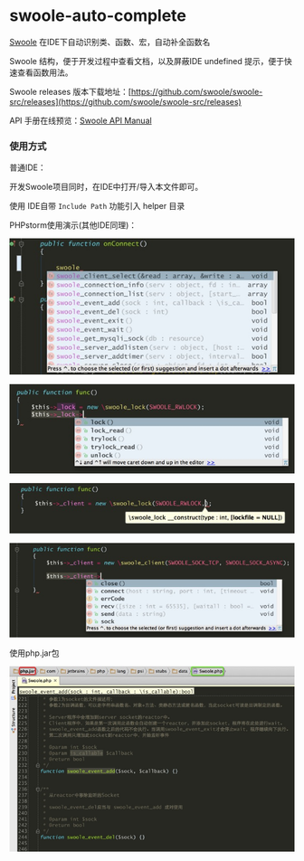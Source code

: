 swoole-auto-complete
====================

[Swoole](https://github.com/matyhtf/swoole) 在IDE下自动识别类、函数、宏，自动补全函数名

Swoole 结构，便于开发过程中查看文档，以及屏蔽IDE undefined 提示，便于快速查看函数用法。

Swoole releases 版本下载地址：[https://github.com/swoole/swoole-src/releases](https://github.com/swoole/swoole-src/releases)

API 手册在线预览：[Swoole API Manual](https://docs.phper.io/swoole/swoole-api-manual/docs/)

### 使用方式
 
普通IDE：

开发Swoole项目同时，在IDE中打开/导入本文件即可。

使用 IDE自带 ``Include Path`` 功能引入 helper 目录

PHPstorm使用演示(其他IDE同理)：

![demo1](./imgs/01.png "demo1")  

![demo2](./imgs/02.png "demo2")  

![demo3](./imgs/03.png "demo3")  

![demo4](./imgs/04.png "demo4")  


使用php.jar包

![demo5](./imgs/05.png "demo5")  

